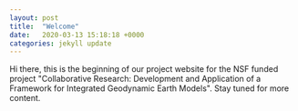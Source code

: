 ```yaml
---
layout: post
title:  "Welcome"
date:   2020-03-13 15:18:18 +0000
categories: jekyll update
---
```


Hi there, this is the beginning of our project website for the NSF funded project "Collaborative Research: Development and Application of a Framework for Integrated Geodynamic Earth Models". Stay tuned for more content.

